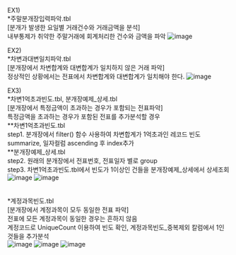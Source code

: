 
EX1) <br>
*주말분개장입력파악.tbl<br>
[분개가 발생한 요일별 거래건수와 거래금액을 분석]<br>
내부통제가 취약한 주말거래에 회계처리한 건수와 금액을 파악 
![image](https://github.com/rena0dayoungKang/Fraudit/assets/127266915/0bc6dae0-a6de-4907-824f-2e7a79e18c44)

EX2) <br>
*차변과대변일치파악.tbl<br>
[분개장에서 차변합계와 대변합계가 일치하지 않은 거래 파악]<br>
정상적인 상황에서는 전표에서 차변합계와 대변합계가 일치해야 한다. 
![image](https://github.com/rena0dayoungKang/Fraudit/assets/127266915/9f3fde26-fdfa-4c5e-bdf3-94177e26c6a1)

EX3) <br>
*차변1억초과빈도.tbl, 분개장예제_상세.tbl<br>
[분개장에서 특정금액이 초과하는 경우가 포함되는 전표파악]<br>
특정금액을 초과하는 경우가 포함된 전표를 추가분석할 경우<br> 
**차변1억초과빈도.tbl <br>
step1. 분개장에서 filter() 함수 사용하여 차변합계가 1억초과인 레코드 빈도 summarize, 일자컬럼 ascending 후 index추가 <br> 
**분개장예제_상세.tbl <br>
step2. 원래의 분개장에서 전표번호, 전표일자 별로 group <br>
step3. 차변1억초과빈도.tbl에서 빈도가 1이상인 건들을 분개장예제_상세에서 상세조회<br>
![image](https://github.com/rena0dayoungKang/Fraudit/assets/127266915/89d585b8-fa11-4a1b-9249-0da9ca857ef9)
![image](https://github.com/rena0dayoungKang/Fraudit/assets/127266915/27345638-de81-44af-9c46-a768cf08c95b)
<br>
<br>
<br>
*계정과목빈도.tbl <br>
[분개장에서 계정과목이 모두 동일한 전표 파악]<br>
전표에 모든 계정과목이 동일한 경우는 흔하지 않음<br>
계정코드로 UniqueCount  이용하여 빈도 확인, 계정과목빈도_중복제외 칼럼에서 1인것들을 추가분석<br>
![image](https://github.com/rena0dayoungKang/Fraudit/assets/127266915/50294a78-8600-4e15-9156-eb64a7064b5d)
![image](https://github.com/rena0dayoungKang/Fraudit/assets/127266915/a3e7a9a6-a962-4fdd-b8b9-140996ec5944)
![image](https://github.com/rena0dayoungKang/Fraudit/assets/127266915/12392bbc-ec77-4d7f-a2a6-1fa152cb70c6)

<br>


